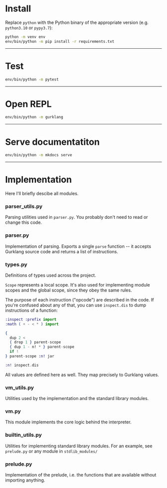 # Install

Replace `python` with the Python binary of the appropriate version
(e.g. `python3.10` or `pypy3.7`):
```bash
python -m venv env
env/bin/python -m pip install -r requirements.txt
```
---

# Test

```bash
env/bin/python -m pytest
```

---

# Open REPL

```bash
env/bin/python -m gurklang
```

---

# Serve documentatiton

```bash
env/bin/python -m mkdocs serve
```

---

# Implementation

Here I'll briefly descibe all modules.


### parser_utils.py

Parsing utilities used in `parser.py`. You probably don't need to read or
change this code.


### parser.py

Implementation of parsing. Exports a single `parse` function -- it accepts
Gurklang source code and returns a list of instructions.


### types.py

Definitions of types used across the project.

`Scope` represents a local scope. It's also used for implementing
module scopes and the global scope, since they obey the same rules.

The purpose of each instruction ("opcode") are described in the code.
If you're confused about any of that, you can use `inspect.dis` to dump
instructions of a function:
```elixir
:inspect :prefix import
:math ( + - < * ) import

{
  dup 2 <
  { drop 1 } parent-scope
  { dup 1 - n! * } parent-scope
  if !
} parent-scope :n! jar

:n! inspect.dis
```

All values are defined here as well. They map precisely to Gurklang values.


### vm_utils.py

Utilities used by the implementation and the standard library modules.


### vm.py

This module implements the core logic behind the interpreter.


### builtin_utils.py

Utilities for implementing standard library modules. For an example, see
`prelude.py` or any module in `stdlib_modules/`


### prelude.py

Implementation of the prelude, i.e. the functions that are available without
importing anything.
